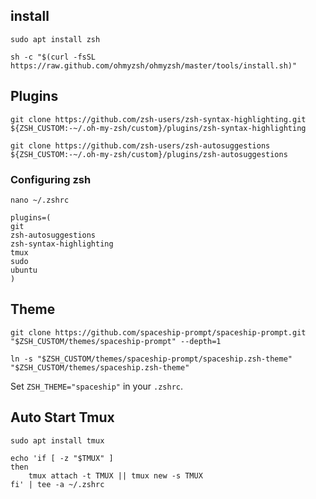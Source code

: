 ## install

```sudo apt install zsh```

```sh -c "$(curl -fsSL https://raw.github.com/ohmyzsh/ohmyzsh/master/tools/install.sh)"```

## Plugins

```git clone https://github.com/zsh-users/zsh-syntax-highlighting.git ${ZSH_CUSTOM:-~/.oh-my-zsh/custom}/plugins/zsh-syntax-highlighting```

```git clone https://github.com/zsh-users/zsh-autosuggestions ${ZSH_CUSTOM:-~/.oh-my-zsh/custom}/plugins/zsh-autosuggestions```

### Configuring zsh

```nano ~/.zshrc```
```
plugins=(
git
zsh-autosuggestions
zsh-syntax-highlighting
tmux
sudo
ubuntu
)
```
## Theme

```git clone https://github.com/spaceship-prompt/spaceship-prompt.git "$ZSH_CUSTOM/themes/spaceship-prompt" --depth=1```

```ln -s "$ZSH_CUSTOM/themes/spaceship-prompt/spaceship.zsh-theme" "$ZSH_CUSTOM/themes/spaceship.zsh-theme"```

Set ```ZSH_THEME="spaceship"``` in your ```.zshrc```.
## Auto Start Tmux

```sudo apt install tmux```

```
echo 'if [ -z "$TMUX" ]
then
    tmux attach -t TMUX || tmux new -s TMUX
fi' | tee -a ~/.zshrc
```
